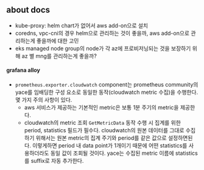 ## about docs
- kube-proxy: helm chart가 없어서 aws add-on으로 설치
- coredns, vpc-cni의 경우 helm으로 관리하는 것이 좋을까, aws add-on으로 관리하는게 좋을까에 대한 고민
- eks managed node group의 node가 각 az에 프로비저닝되는 것을 보장하기 위해 az 별 mng를 관리하는게 좋을까?

#### grafana alloy
- `prometheus.exporter.cloudwatch` component는 prometheus community의 yace를 임배딩한 구성 요소로 동일한 동작(cloudwatch metric 수집)을 수행한다. 몇 가지 주의 사항이 있다.
    - aws 서비스가 제공하는 기본적인 metric은 보통 1분 주기의 metric을 제공한다.
    - cloudwatch의 metric 조회 `GetMetricData` 동작 수행 시 집계를 위한 period, statistics 필드가 필수다. cloudwatch의 원본 데이터를 그대로 수집하기 위해서는 원본 metric의 집계 주기와 period를 같은 값으로 설정하면된다. 이렇게하면 period 내 data point가 1개이기 때문에 어떤 statistics를 사용하더라도 동일 값이 조회될 것이다. yace는 수집된 metric 이름에 statistics를 suffix로 자동 추가한다.